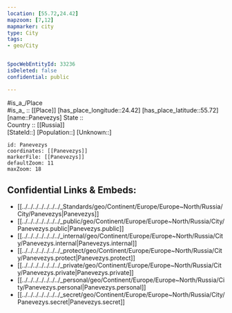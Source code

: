 ```yaml
---
location: [55.72,24.42] 
mapzoom: [7,12] 
mapmarker: city 
type: City
tags:
- geo/City


SpocWebEntityId: 33236
isDeleted: false
confidential: public

---
```

#is_a_/Place  
#is_a_ :: [[Place]] 
[has_place_longitude::24.42] 
[has_place_latitude::55.72] 
[name::Panevezys] 
State ::  
Country :: [[Russia]]  
[StateId::] 
[Population::] 
[Unknown::] 


```leaflet
id: Panevezys
coordinates: [[Panevezys]] 
markerFile: [[Panevezys]] 
defaultZoom: 11 
maxZoom: 18
```


## Confidential Links & Embeds: 
- [[../../../../../../../_Standards/geo/Continent/Europe/Europe~North/Russia/City/Panevezys|Panevezys]] 
- [[../../../../../../../_public/geo/Continent/Europe/Europe~North/Russia/City/Panevezys.public|Panevezys.public]] 
- [[../../../../../../../_internal/geo/Continent/Europe/Europe~North/Russia/City/Panevezys.internal|Panevezys.internal]] 
- [[../../../../../../../_protect/geo/Continent/Europe/Europe~North/Russia/City/Panevezys.protect|Panevezys.protect]] 
- [[../../../../../../../_private/geo/Continent/Europe/Europe~North/Russia/City/Panevezys.private|Panevezys.private]] 
- [[../../../../../../../_personal/geo/Continent/Europe/Europe~North/Russia/City/Panevezys.personal|Panevezys.personal]] 
- [[../../../../../../../_secret/geo/Continent/Europe/Europe~North/Russia/City/Panevezys.secret|Panevezys.secret]] 
